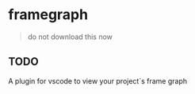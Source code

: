 # framegraph

> do not download this now 

## TODO

A plugin for vscode to view your project`s frame graph